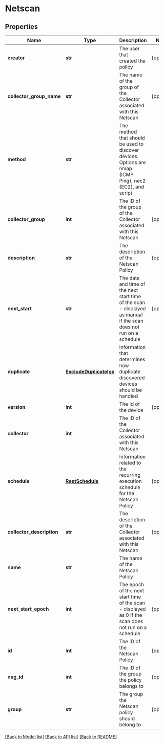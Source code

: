 # Netscan

## Properties
Name | Type | Description | Notes
------------ | ------------- | ------------- | -------------
**creator** | **str** | The user that created the policy | [optional] 
**collector_group_name** | **str** | The name of the group of the Collector associated with this Netscan | [optional] 
**method** | **str** | The method that should be used to discover devices. Options are nmap (ICMP Ping), nec2 (EC2), and script | 
**collector_group** | **int** | The ID of the group of the Collector associated with this Netscan | [optional] 
**description** | **str** | The description of the Netscan Policy | [optional] 
**next_start** | **str** | The date and time of the next start time of the scan - displayed as manual if the scan does not run on a schedule | [optional] 
**duplicate** | [**ExcludeDuplicateIps**](ExcludeDuplicateIps.md) | Information that determines how duplicate discovered devices should be handled | 
**version** | **int** | The Id of the device | [optional] 
**collector** | **int** | The ID of the Collector associated with this Netscan | 
**schedule** | [**RestSchedule**](RestSchedule.md) | Information related to the recurring execution schedule for the Netscan Policy | [optional] 
**collector_description** | **str** | The description of the Collector associated with this Netscan | [optional] 
**name** | **str** | The name of the Netscan Policy | 
**next_start_epoch** | **int** | The epoch of the next start time of the scan - displayed as 0 if the scan does not run on a schedule | [optional] 
**id** | **int** | The ID of the Netscan Policy | [optional] 
**nsg_id** | **int** | The ID of the group the policy belongs to | [optional] 
**group** | **str** | The group the Netscan policy should belong to | [optional] 

[[Back to Model list]](../README.md#documentation-for-models) [[Back to API list]](../README.md#documentation-for-api-endpoints) [[Back to README]](../README.md)


